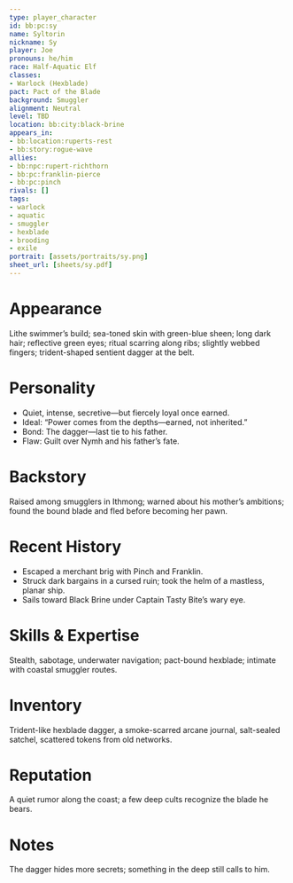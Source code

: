 ```yaml
---
type: player_character
id: bb:pc:sy
name: Syltorin
nickname: Sy
player: Joe
pronouns: he/him
race: Half-Aquatic Elf
classes:
- Warlock (Hexblade)
pact: Pact of the Blade
background: Smuggler
alignment: Neutral
level: TBD
location: bb:city:black-brine
appears_in:
- bb:location:ruperts-rest
- bb:story:rogue-wave
allies:
- bb:npc:rupert-richthorn
- bb:pc:franklin-pierce
- bb:pc:pinch
rivals: []
tags:
- warlock
- aquatic
- smuggler
- hexblade
- brooding
- exile
portrait: [assets/portraits/sy.png]
sheet_url: [sheets/sy.pdf]
---
```

# Appearance
Lithe swimmer’s build; sea-toned skin with green-blue sheen; long dark hair; reflective green eyes; ritual scarring along ribs; slightly webbed fingers; trident-shaped sentient dagger at the belt.

# Personality
- Quiet, intense, secretive—but fiercely loyal once earned.  
- Ideal: “Power comes from the depths—earned, not inherited.”  
- Bond: The dagger—last tie to his father.  
- Flaw: Guilt over Nymh and his father’s fate.

# Backstory
Raised among smugglers in Ithmong; warned about his mother’s ambitions; found the bound blade and fled before becoming her pawn.

# Recent History
- Escaped a merchant brig with Pinch and Franklin.  
- Struck dark bargains in a cursed ruin; took the helm of a mastless, planar ship.  
- Sails toward Black Brine under Captain Tasty Bite’s wary eye.

# Skills & Expertise
Stealth, sabotage, underwater navigation; pact-bound hexblade; intimate with coastal smuggler routes.

# Inventory
Trident-like hexblade dagger, a smoke-scarred arcane journal, salt-sealed satchel, scattered tokens from old networks.

# Reputation
A quiet rumor along the coast; a few deep cults recognize the blade he bears.

# Notes
The dagger hides more secrets; something in the deep still calls to him.
